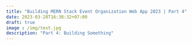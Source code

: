```yaml
---
title: "Building MERN Stack Event Organization Web App 2023 | Part 4"
date: 2023-03-28T16:38:32+07:00
draft: true
image : /img/test.jpg
description: "Part 4: Building Something"
---
```

